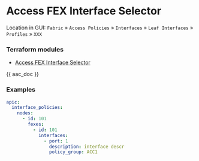 # Access FEX Interface Selector

Location in GUI:
`Fabric` » `Access Policies` » `Interfaces` » `Leaf Interfaces` » `Profiles` » `XXX`

### Terraform modules

* [Access FEX Interface Selector](https://registry.terraform.io/modules/netascode/access-fex-interface-selector/aci/latest)

{{ aac_doc }}

### Examples

```yaml
apic:
  interface_policies:
    nodes:
      - id: 101
        fexes:
          - id: 101
            interfaces:
              - port: 1
                description: interface descr
                policy_group: ACC1
```
